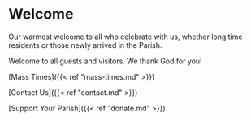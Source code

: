 # Welcome


Our warmest welcome to all who celebrate with us, whether long time residents or those newly arrived in the Parish.

Welcome to all guests and visitors. We thank God for you!

[Mass Times]({{< ref "mass-times.md" >}})

[Contact Us]({{< ref "contact.md" >}})

[Support Your Parish]({{< ref "donate.md" >}})